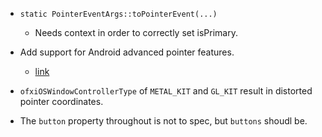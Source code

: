 -   `static PointerEventArgs::toPointerEvent(...)`
    -   Needs context in order to correctly set isPrimary.

-   Add support for Android advanced pointer features.
    -   [link](https://developer.android.com/training/gestures/movement)

-   `ofxiOSWindowControllerType` of `METAL_KIT` and `GL_KIT` result in distorted pointer coordinates.

-    The `button` property throughout is not to spec, but `buttons` shoudl be.
